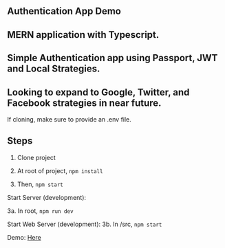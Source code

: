 ## Authentication App Demo

MERN application with Typescript. 
---

Simple Authentication app using Passport, JWT and Local Strategies. 
---

Looking to expand to Google, Twitter, and Facebook strategies in near future.
---

If cloning, make sure to provide an .env file. 

Steps
---

1. Clone project

2. At root of project, `npm install`

3. Then, `npm start`

Start Server (development):

3a. In root, `npm run dev`

Start Web Server (development):
3b. In /src, `npm start`

Demo: [Here](https://authentication-project-bykevin.herokuapp.com)
